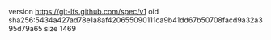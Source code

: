version https://git-lfs.github.com/spec/v1
oid sha256:5434a427ad78e1a8af420655090111ca9b41dd67b50708facd9a32a395d79a65
size 1469
